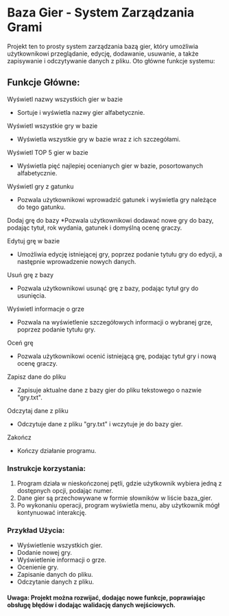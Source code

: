 # Baza Gier - System Zarządzania Grami
Projekt ten to prosty system zarządzania bazą gier, który umożliwia użytkownikowi przeglądanie, edycję, dodawanie, usuwanie, a także zapisywanie i odczytywanie danych z pliku. Oto główne funkcje systemu:

## Funkcje Główne:

Wyświetl nazwy wszystkich gier w bazie
* Sortuje i wyświetla nazwy gier alfabetycznie.
  
Wyświetl wszystkie gry w bazie
* Wyświetla wszystkie gry w bazie wraz z ich szczegółami.
  
Wyświetl TOP 5 gier w bazie
* Wyświetla pięć najlepiej ocenianych gier w bazie, posortowanych alfabetycznie.
  
Wyświetl gry z gatunku
* Pozwala użytkownikowi wprowadzić gatunek i wyświetla gry należące do tego gatunku.

Dodaj grę do bazy
*Pozwala użytkownikowi dodawać nowe gry do bazy, podając tytuł, rok wydania, gatunek i domyślną ocenę graczy.

Edytuj grę w bazie
* Umożliwia edycję istniejącej gry, poprzez podanie tytułu gry do edycji, a następnie wprowadzenie nowych danych.

Usuń grę z bazy
* Pozwala użytkownikowi usunąć grę z bazy, podając tytuł gry do usunięcia.

Wyświetl informacje o grze
* Pozwala na wyświetlenie szczegółowych informacji o wybranej grze, poprzez podanie tytułu gry.

Oceń grę
* Pozwala użytkownikowi ocenić istniejącą grę, podając tytuł gry i nową ocenę graczy.

Zapisz dane do pliku
* Zapisuje aktualne dane z bazy gier do pliku tekstowego o nazwie "gry.txt".

Odczytaj dane z pliku
* Odczytuje dane z pliku "gry.txt" i wczytuje je do bazy gier.

Zakończ
* Kończy działanie programu.

### Instrukcje korzystania:
1. Program działa w nieskończonej pętli, gdzie użytkownik wybiera jedną z dostępnych opcji, podając numer.
2. Dane gier są przechowywane w formie słowników w liście baza_gier.
3. Po wykonaniu operacji, program wyświetla menu, aby użytkownik mógł kontynuować interakcję.

### Przykład Użycia:
* Wyświetlenie wszystkich gier.
* Dodanie nowej gry.
* Wyświetlenie informacji o grze.
* Ocenienie gry.
* Zapisanie danych do pliku.
* Odczytanie danych z pliku.
#### Uwaga: Projekt można rozwijać, dodając nowe funkcje, poprawiając obsługę błędów i dodając walidację danych wejściowych.



